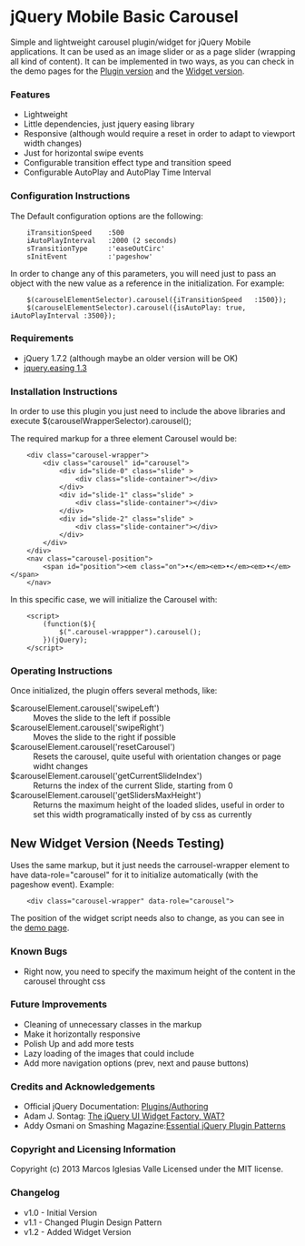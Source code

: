 # jQuery Mobile Basic Carousel

Simple and lightweight carousel plugin/widget for jQuery Mobile applications. It can be used as an image slider or as a page slider (wrapping all kind of content). It can be implemented in two ways, as you can check in the demo pages for the <a href="http://marcosiglesias.es/plugins/jqm-carousel/demo.html" title="Check the demo page of the plugin">Plugin version</a> and the <a href="http://marcosiglesias.es/plugins/jqm-carousel/demo-widget.html" title="Check the widget version demo page">Widget version</a>.

### Features
 - Lightweight
 - Little dependencies, just jquery easing library
 - Responsive (although would require a reset in order to adapt to viewport width changes)
 - Just for horizontal swipe events
 - Configurable transition effect type and transition speed
 - Configurable AutoPlay and AutoPlay Time Interval

### Configuration Instructions

The Default configuration options are the following:

		iTransitionSpeed	:500
		iAutoPlayInterval	:2000 (2 seconds)
		sTransitionType		:'easeOutCirc'
		sInitEvent			:'pageshow'

In order to change any of this parameters, you will need just to pass an object with the new value as a reference in the initialization. For example:

		$(carouselElementSelector).carousel({iTransitionSpeed	:1500});
		$(carouselElementSelector).carousel({isAutoPlay: true, iAutoPlayInterval :3500});

### Requirements

* jQuery 1.7.2 (although maybe an older version will be OK)
* <a href="http://gsgd.co.uk/sandbox/jquery/easing/" title="Check jQuery Easing Plugin Homepage">jquery.easing 1.3</a>

### Installation Instructions

In order to use this plugin you just need to include the above libraries and execute
 		$(carouselWrapperSelector).carousel();

The required markup for a three element Carousel would be:

		<div class="carousel-wrapper">
			<div class="carousel" id="carousel">
				<div id="slide-0" class="slide" >
					<div class="slide-container"></div>
				</div>
				<div id="slide-1" class="slide" >
					<div class="slide-container"></div>
				</div>
				<div id="slide-2" class="slide" >
					<div class="slide-container"></div>
				</div>
			</div>
		</div>
		<nav class="carousel-position">
			<span id="position"><em class="on">•</em><em>•</em><em>•</em></span>
		</nav>

In this specific case, we will initialize the Carousel with:

		<script>
			(function($){
				$(".carousel-wrappper").carousel();
			})(jQuery);
		</script>

### Operating Instructions

Once initialized, the plugin offers several methods, like:

<dl>
  <dt>$carouselElement.carousel('swipeLeft')</dt>
  <dd>Moves the slide to the left if possible</dd>
  <dt>$carouselElement.carousel('swipeRight')</dt>
  <dd>Moves the slide to the right if possible</dd>
  <dt>$carouselElement.carousel('resetCarousel')</dt>
  <dd>Resets the carousel, quite useful with orientation changes or page widht changes</dd>
  <dt>$carouselElement.carousel('getCurrentSlideIndex')</dt>
  <dd>Returns the index of the current Slide, starting from 0</dd>
  <dt>$carouselElement.carousel('getSlidersMaxHeight')</dt>
  <dd>Returns the maximum height of the loaded slides, useful in order to set this width programatically insted of by css as currently</dd>
</dl>

## New Widget Version (Needs Testing)

Uses the same markup, but it just needs the carrousel-wrapper element to have data-role="carousel" for it to initialize automatically (with the pageshow event). Example:

		<div class="carousel-wrapper" data-role="carousel">

The position of the widget script needs also to change, as you can see in the <a href="http://marcosiglesias.es/plugins/jqm-carousel/demo-widget.html" title="demo widget page">demo page</a>.

### Known Bugs

* Right now, you need to specify the maximum height of the content in the carousel throught css

### Future Improvements

* Cleaning of unnecessary classes in the markup
* Make it horizontally responsive
* Polish Up and add more tests
* Lazy loading of the images that could include
* Add more navigation options (prev, next and pause buttons)

### Credits and Acknowledgements

* Official jQuery Documentation: <a href="http://docs.jquery.com/Plugins/Authoring" title="Check Official jQuery Plugin Creation Docs">Plugins/Authoring</a>
* Adam J. Sontag: <a href="http://ajpiano.com/widgetfactory/#slide1" title="Check Adam Sontag Slideshow about the Widget Factory">The jQuery UI Widget Factory, WAT?</a>
* Addy Osmani on Smashing Magazine:<a href="http://coding.smashingmagazine.com/2011/10/11/essential-jquery-plugin-patterns/" title="Check Addy Osmani's Article in Smashing Magazine">Essential jQuery Plugin Patterns</a>

### Copyright and Licensing Information

Copyright (c) 2013 Marcos Iglesias Valle
Licensed under the MIT license.

### Changelog

* v1.0 - Initial Version
* v1.1 - Changed Plugin Design Pattern
* v1.2 - Added Widget Version